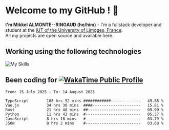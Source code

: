 # Welcome to my GitHub ! 🌃

**I'm Mikkel ALMONTE--RINGAUD (he/him)** - I'm a fullstack developer and student at the [IUT of the University of Limoges, France](https://iut.unilim.fr). \
All my projects are open source and available here.

## Working using the following technologies

![My Skills](https://skillicons.dev/icons?i=solidjs,pnpm,nodejs,ts,js,vercel,netlify,html,css,rust,astro,git,vue,md,electron,figma,github,bash,bun,cloudflare,py,tailwind,nginx,npm,tauri,vite,zig,yarn,windicss,dart,flutter,kotlin&theme=dark)

## Been coding for [![WakaTime Public Profile](https://wakatime.com/badge/user/0839e595-e07a-435c-8d59-ed95f2a3d6dd.svg?style=flat-square)](https://wakatime.com/@0839e595-e07a-435c-8d59-ed95f2a3d6dd)

<!--START_SECTION:waka-->

```plain
From: 15 July 2025 - To: 14 August 2025

TypeScript        108 hrs 52 mins ############-------------   49.88 %
Vue.js            34 hrs 30 mins  ####---------------------   15.81 %
Rust              21 hrs 48 mins  ##-----------------------   09.99 %
Python            11 hrs 43 mins  #------------------------   05.37 %
JavaScript        8 hrs 16 mins   #------------------------   03.79 %
JSON              8 hrs 2 mins    #------------------------   03.68 %
```

<!--END_SECTION:waka-->
